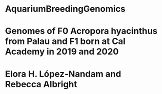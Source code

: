 # AquariumBreedingGenomics
# Genomes of F0 Acropora hyacinthus from Palau and F1 born at Cal Academy in 2019 and 2020
# Elora H. López-Nandam and Rebecca Albright
 
